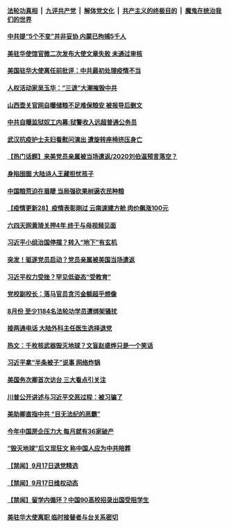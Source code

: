 

####  [法轮功真相](../../../../basic/blob/master/README.md?t=09190531) &nbsp;|&nbsp; [九评共产党](../../../../9ping.md/blob/master/README.md?t=09190531) &nbsp;|&nbsp; [解体党文化](../../../../jtdwh.md/blob/master/README.md?t=09190531)  &nbsp;|&nbsp; [共产主义的终极目的](../../../../gczydzjmd.md/blob/master/README.md?t=09190531) &nbsp;|&nbsp; [魔鬼在统治我们的世界](../../../../mgztzwmdsj.md/blob/master/README.md?t=09190531) 

#### [中共提“5个不变”并非妥协 内蒙已拘捕5千人](../pages/prog204/a102944018.md?t=09190531) 

#### [美驻华使馆官微二次发布大使文章失败 未通过审核](../pages/prog204/a102943982.md?t=09190531) 

#### [美国驻华大使离任前批评：中共最初处理疫情不当](../pages/prog204/a102943919.md?t=09190531) 

#### [人权活动家吴玉华：“三退”大潮摧毁中共](../pages/prog204/a102943907.md?t=09190531) 

#### [山西壶关官网自曝储粮不足难保粮安 被报导后删文](../pages/prog204/a102943927.md?t=09190531) 

#### [中共自曝监狱奴工内幕:狱警收入远超普通公务员](../pages/prog204/a102943860.md?t=09190531) 

#### [武汉抗疫护士夫妇看慰问演出 遭旋转座椅挤压身亡](../pages/prog204/a102943537.md?t=09190531) 

#### [【热门话题】来美党员亲属被当场遣返/2020刘伯温预言落空？](../pages/prog204/a102943664.md?t=09190531) 

#### [身陷囹圄 大陆诗人王藏担忧孩子](../pages/prog204/a102943706.md?t=09190531) 

#### [中国粮荒迫在眉睫 当局强砍果树逼农民种粮](../pages/prog204/a102943686.md?t=09190531) 

#### [【疫情更新28】疫情表彰刚过 云南速建方舱 肉价飙涨100元](../pages/prog204/a102931621.md?t=09190531) 

#### [六四天网黄琦关押4年 终于与母视频见面](../pages/prog204/a102943670.md?t=09190531) 

#### [习近平小组治国停摆？转入“地下”有玄机](../pages/prog204/a102943616.md?t=09190531) 

#### [突发！驱逐党员启动？党员亲属被美国当场遣返](../pages/prog204/a102943596.md?t=09190531) 

#### [习近平权力受挫？罕见低姿态“受教育”](../pages/prog204/a102943557.md?t=09190531) 

#### [党校副校长：落马官员贪污金额超乎想像](../pages/prog204/a102943556.md?t=09190531) 

#### [8月份 至少1184名法轮功学员遭绑架骚扰](../pages/prog204/a102943544.md?t=09190531) 

#### [接两通电话 大陆外科主任医生选择退党](../pages/prog204/a102943515.md?t=09190531) 

#### [热文：千枚核武器毁灭地球？文盲赵盛烨只是一个笑话](../pages/prog204/a102943495.md?t=09190531) 

#### [习近平拿“半条被子”说事 网络炸锅](../pages/prog204/a102943484.md?t=09190531) 

#### [美国务次卿首次访台 三大看点引关注](../pages/prog204/a102943480.md?t=09190531) 

#### [川普公开讲述与习近平交恶过程：被习骗了](../pages/prog204/a102943445.md?t=09190531) 

#### [美助卿直指中共 “目无法纪的恶霸”](../pages/prog204/a102943416.md?t=09190531) 

#### [今年中国房企压力大 每月就有36家破产](../pages/prog204/a102942694.md?t=09190531) 


#### [“毁灭地球”后又现狂文 称中国人应为中共陪葬](../pages/prog204/a102943309.md?t=09190531) 

#### [【禁闻】9月17日退党精选](../pages/prog204/a102943359.md?t=09190531) 

#### [【禁闻】9月17日维权动态](../pages/prog204/a102943344.md?t=09190531) 

#### [【禁闻】留学内循环？中国90高校招录出国受阻学生](../pages/prog204/a102943354.md?t=09190531) 

#### [美驻华大使离职 临时接替者与台关系密切](../pages/prog204/a102943279.md?t=09190531) 

